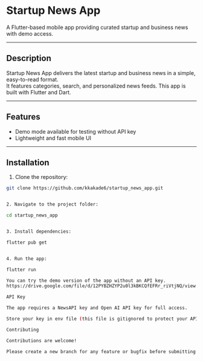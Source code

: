 # Startup News App

A Flutter-based mobile app providing curated startup and business news with demo access.

---

## Description

Startup News App delivers the latest startup and business news in a simple, easy-to-read format.  
It features categories, search, and personalized news feeds. This app is built with Flutter and Dart.  

---

## Features

- Demo mode available for testing without API key
- Lightweight and fast mobile UI

---

## Installation

1. Clone the repository:

```bash
git clone https://github.com/kkakade6/startup_news_app.git


2. Navigate to the project folder:

cd startup_news_app


3. Install dependencies:

flutter pub get


4. Run the app:

flutter run

You can try the demo version of the app without an API key.
https://drive.google.com/file/d/12PYBZHZYP2u0l3kBKCQfEFRr_riVtjNQ/view

API Key

The app requires a NewsAPI key and Open AI API key for full access.

Store your key in env file (this file is gitignored to protect your API key).

Contributing

Contributions are welcome!

Please create a new branch for any feature or bugfix before submitting a pull request.
